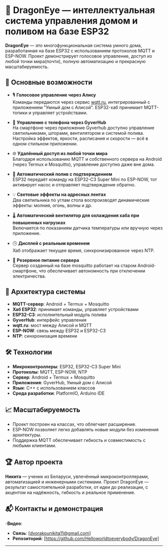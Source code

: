 # 🐉 DragonEye — интеллектуальная система управления домом и поливом на базе ESP32

**DragonEye** — это многофункциональная система умного дома, разработанная на базе ESP32 с использованием протоколов MQTT и ESP-NOW. Проект демонстрирует голосовое управление, доступ из любой точки мира(почти), полную автоматизацию и прекрасную масштабируемость.

## 🚀 Основные возможности

- 🎙️ **Голосовое управление через Алису**  
  Команды передаются через сервис [wqtt.ru](https://wqtt.ru), интегрированный с приложением "Умный дом с Алисой". ESP32-хаб принимает MQTT-топики и управляет устройствами.

- 📱 **Управление с телефона через GyverHub**  
  На смартфоне через приложение Gyverhub доступно управление светильниками, шторами, вентилятором и системой полива. Настройка эффектов, яркости, расписания и скорости — всё в одном стильном приложении.

- 🌐 **Удалённый доступ из любой точки мира**  
  Благодаря использованию MQTT и собственного сервера на Android (через Termux и Mosquitto), управление доступно даже вне дома.

- 🌿 **Автоматический полив с подтверждением**  
  ESP32 передаёт команду на ESP32-C3 Super Mini по ESP-NOW, тот активирует насос и отправляет подтверждение обратно.

- 💡 **Световые эффекты на адресных лентах**  
  Два светильника по углам стола воспроизводят динамические эффекты: молния, огонь, волны и др.

- 🌡️ **Автоматический вентилятор для охлаждения хаба при повышенных нагрузках**  
  Включается по показаниям датчика температуры или вручную через приложение.

- 🕒 **Дисплей с реальным временем**  
  Хаб отображает текущее время, синхронизированное через NTP.

- 🔋 **Резервное питание сервера**  
  Сервер созданный на базе mosquitto работает на старом Android-смартфоне, что обеспечивает автономность при отключении электричества.

## 🧠 Архитектура системы

- **MQTT-сервер**: Android + Termux + Mosquitto  
- **Хаб ESP32**: принимает команды, управляет устройствами  
- **ESP32-C3**: исполнительный модуль полива  
- **GyverHub**: интерфейс управления  
- **wqtt.ru**: мост между Алисой и MQTT  
- **ESP-NOW**: связь между ESP32 и ESP32-C3  
- **NTP**: синхронизация времени

## 🛠️ Технологии

- **Микроконтроллеры**: ESP32, ESP32-C3 Super Mini  
- **Протоколы**: MQTT, ESP-NOW, NTP  
- **Сервер**: Android + Termux + Mosquitto  
- **Приложения**: GyverHub, Умный дом с Алисой  
- **Язык**: C++ с использованием классов  
- **Среда разработки**: PlatformIO, Arduino IDE


## 📈 Масштабируемость

- Проект построен на классах, что облегчает расширение.
- ESP-NOW позволяет легко добавлять новые модули без изменения архитектуры.
- Поддержка MQTT обеспечивает гибкость и совместимость с любыми клиентами.

## 🏆 Автор проекта

**Никита** — ученик из Беларуси, увлечённый микроконтроллерами, автоматизацией и инженерными системами. Проект DragonEye — результат самостоятельной разработки, от идеи до реализации, с акцентом на надёжность, гибкость и реальное применение.

## 📬 Контакты и демонстрация

-**Видео**: 
- **Связь**: [dvorakounikita11@gmail.com]  
- **Репозиторий**: [https://github.com/Helloworldtoeverybody/DragonEye]

---

